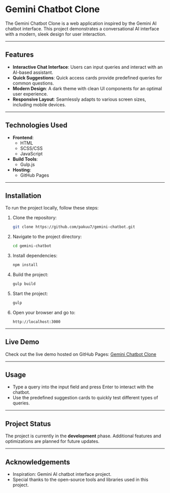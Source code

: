 # Gemini Chatbot Clone

The Gemini Chatbot Clone is a web application inspired by the Gemini AI chatbot interface. This project demonstrates a conversational AI interface with a modern, sleek design for user interaction.

---

## Features

- **Interactive Chat Interface**: Users can input queries and interact with an AI-based assistant.
- **Quick Suggestions**: Quick access cards provide predefined queries for common questions.
- **Modern Design**: A dark theme with clean UI components for an optimal user experience.
- **Responsive Layout**: Seamlessly adapts to various screen sizes, including mobile devices.

---

## Technologies Used

- **Frontend**:
  - HTML
  - SCSS/CSS
  - JavaScript
- **Build Tools**:
  - Gulp.js
- **Hosting**:
  - GitHub Pages

---

## Installation

To run the project locally, follow these steps:

1. Clone the repository:
   ```bash
   git clone https://github.com/pakuu7/gemini-chatbot.git
   ```

2. Navigate to the project directory:
   ```bash
   cd gemini-chatbot
   ```

3. Install dependencies:
   ```bash
   npm install
   ```

4. Build the project:
   ```bash
   gulp build
   ```

5. Start the project:
   ```bash
   gulp
   ```

6. Open your browser and go to:
   ```
   http://localhost:3000
   ```

---

## Live Demo

Check out the live demo hosted on GitHub Pages: [Gemini Chatbot Clone](https://pakuu7.github.io/gemini-chatbot/)

---

## Usage

- Type a query into the input field and press Enter to interact with the chatbot.
- Use the predefined suggestion cards to quickly test different types of queries.

---

## Project Status

The project is currently in the **development** phase. Additional features and optimizations are planned for future updates.

---

## Acknowledgements

- Inspiration: Gemini AI chatbot interface project.
- Special thanks to the open-source tools and libraries used in this project.
